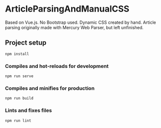 # ArticleParsingAndManualCSS
Based on Vue.js. No Bootstrap used. Dynamic CSS created by hand. Article parsing originally made with Mercury Web Parser, but left unfinished.

## Project setup
```
npm install
```

### Compiles and hot-reloads for development
```
npm run serve
```

### Compiles and minifies for production
```
npm run build
```

### Lints and fixes files
```
npm run lint
```
